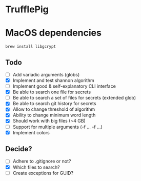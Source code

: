 # TrufflePig

# MacOS dependencies

```
brew install libgcrypt
```

## Todo

- [ ] Add variadic arguments (globs)
- [x] Implement and test shannon algorithm
- [ ] Implement good & self-explanatory CLI interface
- [x] Be able to search one file for secrets
- [ ] Be able to search a set of files for secrets (extended glob)
- [x] Be able to search git history for secrets
- [x] Allow to change threshold of algorithm
- [x] Ability to change minimum word length
- [x] Should work with big files (~4 GB)
- [ ] Support for multiple arguments (-f ... -f ...)
- [x] Implement colors

## Decide?

- [ ] Adhere to .gitignore or not?
- [x] Which files to search? 
- [ ] Create exceptions for GUID?
